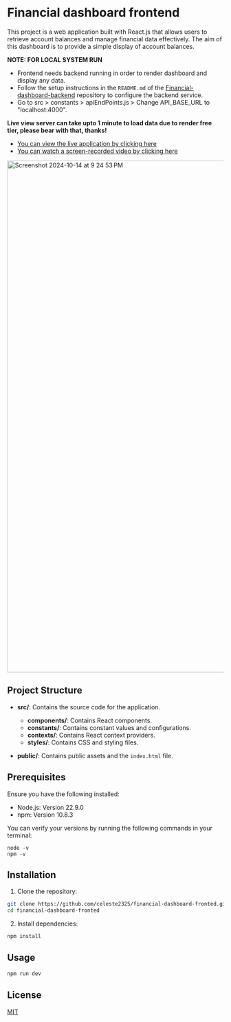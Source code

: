 # Financial dashboard frontend

This project is a web application built with React.js that allows users to retrieve account balances and manage financial data effectively. The aim of this dashboard is to provide a simple display of account balances.

**NOTE: FOR LOCAL SYSTEM RUN**
 - Frontend needs backend running in order to render dashboard and display any data.
 - Follow the setup instructions in the `README.md` of the [Financial-dashboard-backend](https://github.com/celeste2325/financial-dashboard-backend) repository to configure the backend service.
 - Go to src > constants > apiEndPoints.js > Change API_BASE_URL to "localhost:4000".

**Live view server can take upto 1 minute to load data due to render free tier, please bear with that, thanks!**
 - [You can view the live application by clicking here](https://finviewboard.netlify.app/)
 - [You can watch a screen-recorded video by clicking here](https://www.youtube.com/watch?v=spAvPOXSUeo)

<img width="1189" alt="Screenshot 2024-10-14 at 9 24 53 PM" src="https://github.com/user-attachments/assets/3fe0d40a-f786-4063-bb9e-0cfdffef6211">

## Project Structure

- **src/**: Contains the source code for the application.
  - **components/**: Contains React components.
  - **constants/**: Contains constant values and configurations.
  - **contexts/**: Contains React context providers.
  - **styles/**: Contains CSS and styling files.
  
- **public/**: Contains public assets and the `index.html` file.

## Prerequisites

Ensure you have the following installed:
- Node.js: Version 22.9.0
- npm: Version 10.8.3

You can verify your versions by running the following commands in your terminal:

```
node -v
npm -v
```

## Installation

1. Clone the repository:

```bash
git clone https://github.com/celeste2325/financial-dashboard-fronted.git
cd financial-dashboard-fronted
```


2) Install dependencies:

```bash
npm install
```

## Usage

```bash
npm run dev
```
  
## License

[MIT](https://choosealicense.com/licenses/mit/)

